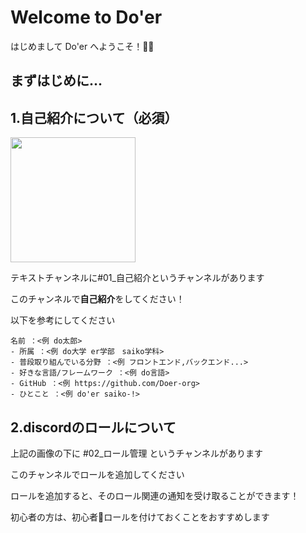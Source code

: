 # Welcome to Do'er

はじめまして
Do'er へようこそ！🎉🎉

## まずはじめに...

## 1.自己紹介について（必須）
<img width=200px src="https://user-images.githubusercontent.com/70263039/164055771-b50163c6-5e96-4577-9a01-7a4595c92e56.png">

テキストチャンネルに#01_自己紹介というチャンネルがあります

このチャンネルで**自己紹介**をしてください！

以下を参考にしてください
```
名前 ：<例 do太郎>
- 所属 ：<例 do大学 er学部　saiko学科>
- 普段取り組んでいる分野 ：<例 フロントエンド,バックエンド...>
- 好きな言語/フレームワーク ：<例 do言語>
- GitHub ：<例 https://github.com/Doer-org>
- ひとこと ：<例 do'er saiko-!>
```

## 2.discordのロールについて
上記の画像の下に #02_ロール管理 というチャンネルがあります

このチャンネルでロールを追加してください

ロールを追加すると、そのロール関連の通知を受け取ることができます！

初心者の方は、初心者🔰ロールを付けておくことをおすすめします


